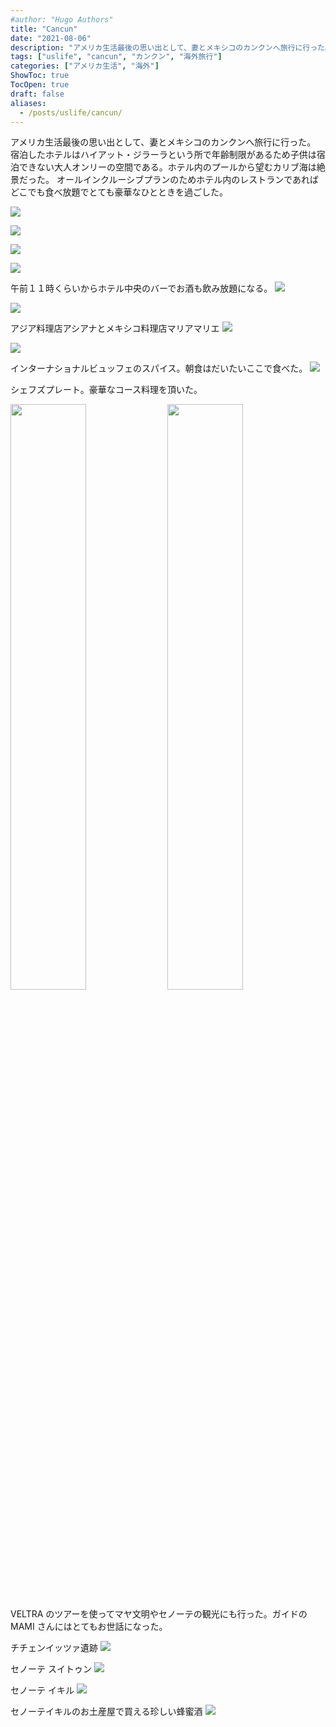 ```yaml
---
#author: "Hugo Authors"
title: "Cancun"
date: "2021-08-06"
description: "アメリカ生活最後の思い出として、妻とメキシコのカンクンへ旅行に行った。"
tags: ["uslife", "cancun", "カンクン", "海外旅行"]
categories: ["アメリカ生活", "海外"]
ShowToc: true
TocOpen: true
draft: false
aliases:
  - /posts/uslife/cancun/
---
```


アメリカ生活最後の思い出として、妻とメキシコのカンクンへ旅行に行った。
宿泊したホテルはハイアット・ジラーラという所で年齢制限があるため子供は宿泊できない大人オンリーの空間である。ホテル内のプールから望むカリブ海は絶景だった。
オールインクルーシブプランのためホテル内のレストランであればどこでも食べ放題でとても豪華なひとときを過ごした。

![](images/2022-02-09-22-12-48.png#center)

![](images/2022-02-09-22-07-19.png#center)

![](images/2022-02-09-22-28-08.png#center)

![](images/2022-02-09-22-12-14.png#center)

午前１１時くらいからホテル中央のバーでお酒も飲み放題になる。
![](images/2022-02-11-10-22-57.png#center)

![](images/2022-02-09-22-13-55.png#center)

アジア料理店アシアナとメキシコ料理店マリアマリエ
![](images/2022-02-09-22-32-06.png#center)

![](images/2022-02-09-22-29-47.png#center)

インターナショナルビュッフェのスパイス。朝食はだいたいここで食べた。
![](images/2022-02-09-22-26-33.png#center)

シェフズプレート。豪華なコース料理を頂いた。

<p>
<img src="images/2022-02-09-22-31-13.png" width=49% >
<img src="images/2022-02-09-22-31-25.png" width=49% >
</p>

VELTRA のツアーを使ってマヤ文明やセノーテの観光にも行った。ガイドの MAMI さんにはとてもお世話になった。

チチェンイッツァ遺跡
![](images/2022-02-09-22-24-00.png#center)

セノーテ スイトゥン
![](images/2022-02-09-22-25-17.png#center)

セノーテ イキル
![](images/2022-02-09-22-09-25.png#center)

セノーテイキルのお土産屋で買える珍しい蜂蜜酒
![](images/2022-02-09-22-14-30.png#center)
